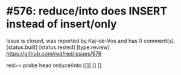 
#576: reduce/into does INSERT instead of insert/only
================================================================================
Issue is closed, was reported by Kaj-de-Vos and has 0 comment(s).
[status.built] [status.tested] [type.review]
<https://github.com/red/red/issues/576>

red>> probe head reduce/into [[]] []
[]




